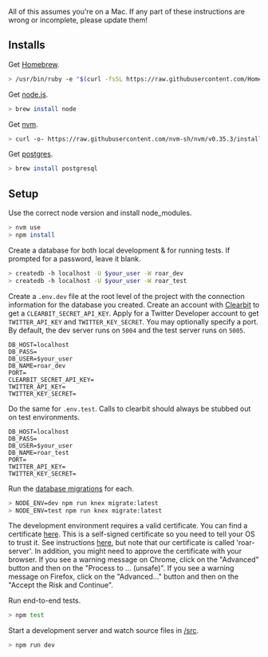 All of this assumes you're on a Mac. If any part of these instructions are wrong or incomplete, please update them!

## Installs

Get [Homebrew](https://brew.sh/).

```bash
> /usr/bin/ruby -e "$(curl -fsSL https://raw.githubusercontent.com/Homebrew/install/master/install)"
```

Get [node.js](https://nodejs.org/en/).

```bash
> brew install node
```

Get [nvm](https://github.com/nvm-sh/nvm).

```bash
> curl -o- https://raw.githubusercontent.com/nvm-sh/nvm/v0.35.3/install.sh | bash
```

Get [postgres](https://www.postgresql.org/).

```bash
> brew install postgresql
```

## Setup

Use the correct node version and install node_modules.

```bash
> nvm use
> npm install
```

Create a database for both local development & for running tests. If prompted for a password, leave it blank.

```bash
> createdb -h localhost -U $your_user -W roar_dev
> createdb -h localhost -U $your_user -W roar_test
```

Create a `.env.dev` file at the root level of the project with the connection information for the database you created. Create an account with [Clearbit](https://clearbit.com/) to get a `CLEARBIT_SECRET_API_KEY`. Apply for a Twitter Developer account to get `TWITTER_API_KEY` and `TWITTER_KEY_SECRET`. You may optionally specify a port. By default, the dev server runs on `5004` and the test server runs on `5005`.

```
DB_HOST=localhost
DB_PASS=
DB_USER=$your_user
DB_NAME=roar_dev
PORT=
CLEARBIT_SECRET_API_KEY=
TWITTER_API_KEY=
TWITTER_KEY_SECRET=
```

Do the same for `.env.test`. Calls to clearbit should always be stubbed out on test environments.

```
DB_HOST=localhost
DB_PASS=
DB_USER=$your_user
DB_NAME=roar_test
PORT=
TWITTER_API_KEY=
TWITTER_KEY_SECRET=
```

Run the [database migrations](/db/migrations) for each.

```bash
> NODE_ENV=dev npm run knex migrate:latest
> NODE_ENV=test npm run knex migrate:latest
```

The development environment requires a valid certificate. You can find a certificate [here](/certs/localhost.crt). This is a self-signed certificate so you need to tell your OS to trust it. See instructions [here](https://reactpaths.com/how-to-get-https-working-in-localhost-development-environment-f17de34af046#0fc3), but note that our certificate is called 'roar-server'. In addition, you might need to approve the certificate with your browser. If you see a warning message on Chrome, click on the "Advanced" button and then on the "Process to ... (unsafe)". If you see a warning message on Firefox, click on the "Advanced..." button and then on the "Accept the Risk and Continue".

Run end-to-end tests.

```bash
> npm test
```

Start a development server and watch source files in [/src](/src).

```bash
> npm run dev
```
